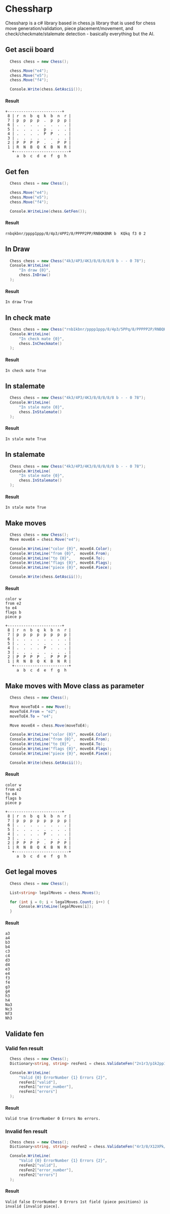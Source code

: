 # Chessharp

Chessharp is a c# library based in chess.js library that is used for chess move
generation/validation, piece placement/movement, and check/checkmate/stalemate
detection - basically everything but the AI.

## Get ascii board

```csharp
  Chess chess = new Chess();

  chess.Move("e4");
  chess.Move("e5");
  chess.Move("f4");

  Console.Write(chess.GetAscii());
```
#### Result
```
+------------------------+
 8 | r  n  b  q  k  b  n  r |
 7 | p  p  p  p  .  p  p  p |
 6 | .  .  .  .  .  .  .  . |
 5 | .  .  .  .  p  .  .  . |
 4 | .  .  .  .  P  P  .  . |
 3 | .  .  .  .  .  .  .  . |
 2 | P  P  P  P  .  .  P  P |
 1 | R  N  B  Q  K  B  N  R |
   +------------------------+
     a  b  c  d  e  f  g  h
```

## Get fen

```csharp
  Chess chess = new Chess();

  chess.Move("e4");
  chess.Move("e5");
  chess.Move("f4");

  Console.WriteLine(chess.GetFen());
```
#### Result
```
rnbqkbnr/pppp1ppp/8/4p3/4PP2/8/PPPP2PP/RNBQKBNR b  KQkq f3 0 2
```

## In Draw

```csharp
  Chess chess = new Chess("4k3/4P3/4K3/8/8/8/8/8 b - - 0 78");
  Console.WriteLine(
      "In draw {0}",
      chess.InDraw()
  );
```
#### Result
```
In draw True
```

## In check mate

```csharp
  Chess chess = new Chess("rnb1kbnr/pppp1ppp/8/4p3/5PPq/8/PPPPP2P/RNBQKBNR w KQkq - 1 3");
  Console.WriteLine(
      "In check mate {0}",
      chess.InCheckmate()
  );
```
#### Result
```
In check mate True
```

## In stalemate

```csharp
  Chess chess = new Chess("4k3/4P3/4K3/8/8/8/8/8 b - - 0 78");
  Console.WriteLine(
      "In stale mate {0}",
      chess.InStalemate()
  );
```
#### Result
```
In stale mate True
```

## In stalemate

```csharp
  Chess chess = new Chess("4k3/4P3/4K3/8/8/8/8/8 b - - 0 78");
  Console.WriteLine(
      "In stale mate {0}",
      chess.InStalemate()
  );
```
#### Result
```
In stale mate True
```

## Make moves

```csharp
  Chess chess = new Chess();
  Move moveE4 = chess.Move("e4");

  Console.WriteLine("color {0}", moveE4.Color);
  Console.WriteLine("from {0}",  moveE4.From);
  Console.WriteLine("to {0}",    moveE4.To);
  Console.WriteLine("flags {0}", moveE4.Flags);
  Console.WriteLine("piece {0}", moveE4.Piece);

  Console.Write(chess.GetAscii());

```
#### Result

```
color w
from e2
to e4
flags b
piece p

+------------------------+
 8 | r  n  b  q  k  b  n  r |
 7 | p  p  p  p  p  p  p  p |
 6 | .  .  .  .  .  .  .  . |
 5 | .  .  .  .  .  .  .  . |
 4 | .  .  .  .  P  .  .  . |
 3 | .  .  .  .  .  .  .  . |
 2 | P  P  P  P  .  P  P  P |
 1 | R  N  B  Q  K  B  N  R |
   +------------------------+
     a  b  c  d  e  f  g  h
```

## Make moves with Move class as parameter

```csharp
  Chess chess = new Chess();

  Move moveToE4 = new Move();
  moveToE4.From = "e2";
  moveToE4.To = "e4";

  Move moveE4 = chess.Move(moveToE4);

  Console.WriteLine("color {0}", moveE4.Color);
  Console.WriteLine("from {0}",  moveE4.From);
  Console.WriteLine("to {0}",    moveE4.To);
  Console.WriteLine("flags {0}", moveE4.Flags);
  Console.WriteLine("piece {0}", moveE4.Piece);

  Console.Write(chess.GetAscii());

```

#### Result

```
color w
from e2
to e4
flags b
piece p

+------------------------+
 8 | r  n  b  q  k  b  n  r |
 7 | p  p  p  p  p  p  p  p |
 6 | .  .  .  .  .  .  .  . |
 5 | .  .  .  .  .  .  .  . |
 4 | .  .  .  .  P  .  .  . |
 3 | .  .  .  .  .  .  .  . |
 2 | P  P  P  P  .  P  P  P |
 1 | R  N  B  Q  K  B  N  R |
   +------------------------+
     a  b  c  d  e  f  g  h
```

## Get legal moves

```csharp
  Chess chess = new Chess();

  List<string> legalMoves = chess.Moves();

  for (int i = 0; i < legalMoves.Count; i++) {
      Console.WriteLine(legalMoves[i]);
  }

```
#### Result
```
a3
a4
b3
b4
c3
c4
d3
d4
e3
e4
f3
f4
g3
g4
h3
h4
Na3
Nc3
Nf3
Nh3
```

## Validate fen

### Valid fen result
```csharp
  Chess chess = new Chess();
  Dictionary<string, string> resFen1 = chess.ValidateFen("2n1r3/p1k2pp1/B1p3b1/P7/5bP1/2N1B3/1P2KP2/2R5 b - - 4 25");

  Console.WriteLine(
      "Valid {0} ErrorNumber {1} Errors {2}",
      resFen1["valid"],
      resFen1["error_number"],
      resFen1["errors"]
  );

```
#### Result
```
Valid true ErrorNumber 0 Errors No errors.
```

### Invalid fen result
```csharp
  Chess chess = new Chess();
  Dictionary<string, string> resFen2 = chess.ValidateFen("4r3/8/X12XPk/1p6/pP2p1R1/P1B5/2P2K2/3r4 w - - 1 45");

  Console.WriteLine(
      "Valid {0} ErrorNumber {1} Errors {2}",
      resFen2["valid"],
      resFen2["error_number"],
      resFen2["errors"]
  );

```
#### Result
```
Valid false ErrorNumber 9 Errors 1st field (piece positions) is invalid [invalid piece].
```